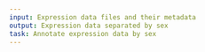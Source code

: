 ```yaml
---
input: Expression data files and their metadata
output: Expression data separated by sex
task: Annotate expression data by sex
---
```

